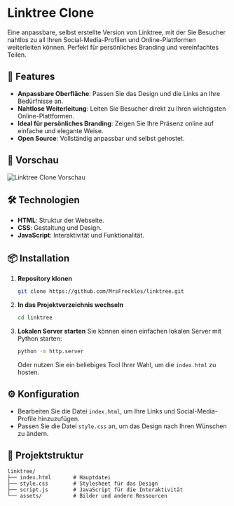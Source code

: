 # Linktree Clone

Eine anpassbare, selbst erstellte Version von Linktree, mit der Sie Besucher nahtlos zu all Ihren Social-Media-Profilen und Online-Plattformen weiterleiten können. Perfekt für persönliches Branding und vereinfachtes Teilen.

## 🚀 Features

- **Anpassbare Oberfläche**: Passen Sie das Design und die Links an Ihre Bedürfnisse an.
- **Nahtlose Weiterleitung**: Leiten Sie Besucher direkt zu Ihren wichtigsten Online-Plattformen.
- **Ideal für persönliches Branding**: Zeigen Sie Ihre Präsenz online auf einfache und elegante Weise.
- **Open Source**: Vollständig anpassbar und selbst gehostet.

## 📸 Vorschau

![Linktree Clone Vorschau](https://via.placeholder.com/800x400?text=Screenshot+of+Linktree+Clone)

## 🛠️ Technologien

- **HTML**: Struktur der Webseite.
- **CSS**: Gestaltung und Design.
- **JavaScript**: Interaktivität und Funktionalität.

## 📦 Installation

1. **Repository klonen**
   ```bash
   git clone https://github.com/MrsFreckles/linktree.git
   ```
2. **In das Projektverzeichnis wechseln**
   ```bash
   cd linktree
   ```
3. **Lokalen Server starten**
   Sie können einen einfachen lokalen Server mit Python starten:
   ```bash
   python -m http.server
   ```
   Oder nutzen Sie ein beliebiges Tool Ihrer Wahl, um die `index.html` zu hosten.

## ⚙️ Konfiguration

- Bearbeiten Sie die Datei `index.html`, um Ihre Links und Social-Media-Profile hinzuzufügen.
- Passen Sie die Datei `style.css` an, um das Design nach Ihren Wünschen zu ändern.

## 📂 Projektstruktur

```plaintext
linktree/
├── index.html       # Hauptdatei
├── style.css        # Stylesheet für das Design
├── script.js        # JavaScript für die Interaktivität
└── assets/          # Bilder und andere Ressourcen
```

